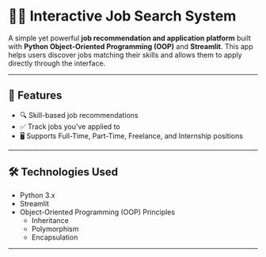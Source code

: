 # 🧑‍💼 Interactive Job Search System

A simple yet powerful **job recommendation and application platform** built with **Python Object-Oriented Programming (OOP)** and **Streamlit**. This app helps users discover jobs matching their skills and allows them to apply directly through the interface.

---

## 🚀 Features

- 🔍 Skill-based job recommendations
- ✅ Track jobs you've applied to
- 🖥️ Supports Full-Time, Part-Time, Freelance, and Internship positions


---

## 🛠️ Technologies Used

- Python 3.x
- Streamlit
- Object-Oriented Programming (OOP) Principles
  - Inheritance
  - Polymorphism
  - Encapsulation

---
